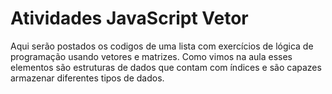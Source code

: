 # Atividades JavaScript Vetor
Aqui serão postados os codigos de uma lista com exercícios de lógica de programação usando vetores e matrizes. Como vimos na aula esses elementos são estruturas de dados que contam com índices e são capazes armazenar diferentes tipos de dados.
